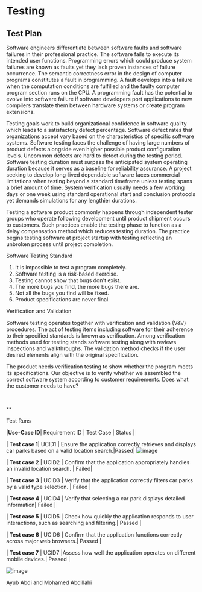# Testing

## Test Plan
Software engineers differentiate between software faults and software failures in their professional practice. The software fails to execute its intended user functions. Programming errors which could produce system failures are known as faults yet they lack proven instances of failure occurrence. The semantic correctness error in the design of computer programs constitutes a fault in programming. A fault develops into a failure when the computation conditions are fulfilled and the faulty computer program section runs on the CPU. A programming fault has the potential to evolve into software failure if software developers port applications to new compilers translate them between hardware systems or create program extensions.

Testing goals work to build organizational confidence in software quality which leads to a satisfactory defect percentage. Software defect rates that organizations accept vary based on the characteristics of specific software systems. Software testing faces the challenge of having large numbers of product defects alongside even higher possible product configuration levels. Uncommon defects are hard to detect during the testing period. Software testing duration must surpass the anticipated system operating duration because it serves as a baseline for reliability assurance. A project seeking to develop long-lived dependable software faces commercial limitations when testing beyond a standard timeframe unless testing spans a brief amount of time. System verification usually needs a few working days or one week using standard operational start and conclusion protocols yet demands simulations for any lengthier durations.

Testing a software product commonly happens through independent tester groups who operate following development until product shipment occurs to customers. Such practices enable the testing phase to function as a delay compensation method which reduces testing duration. The practice begins testing software at project startup with testing reflecting an unbroken process until project completion.




Software Testing Standard

1. It is impossible to test a program completely.
2. Software testing is a risk-based exercise.
3. Testing cannot show that bugs don't exist.
4. The more bugs you find, the more bugs there are.
5. Not all the bugs you find will be fixed.
6. Product specifications are never final.


Verification and Validation

Software testing operates together with verification and validation (V&V) procedures. The act of testing items including software for their adherence to their specified standards is known as verification. Among verification methods used for testing stands software testing along with reviews inspections and walkthroughs. The validation method checks if the user desired elements align with the original specification.

The product needs verification testing to show whether the program meets its specifications. Our objective is to verify whether we assembled the correct software system according to customer requirements. Does what the customer needs to have?


 


**

Test Runs


|**Use-Case ID**| Requirement ID | Test Case | Status |

| **Test case 1**| UCID1 | Ensure the application correctly retrieves and displays car parks based on a valid location search.|Passed|
![image](https://github.com/user-attachments/assets/6659369e-6586-47fa-9ad2-2c88334fe6b2)

| **Test case 2** | UCID2 | Confirm that the application appropriately handles an invalid location search. | Failed|

| **Test case 3** | UCID3 | Verify that the application correctly filters car parks by a valid type selection. | Failed |


| **Test case 4** | UCID4 | Verify that selecting a car park displays detailed information| Failed |

| **Test case 5** | UCID5 | Check how quickly the application responds to user interactions, such as searching and filtering.| Passed |

| **Test case 6** | UCID6 | Confirm that the application functions correctly across major web browsers.| Passed |

| **Test case 7** | UCID7 |Assess how well the application operates on different mobile devices.| Passed |

![image](https://github.com/user-attachments/assets/655f0ae4-78ba-4f5d-b794-5074e843d05c)


Ayub Abdi and Mohamed Abdillahi



